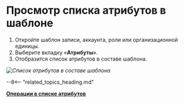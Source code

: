 # Просмотр списка атрибутов в шаблоне

1. Откройте шаблон записи, аккаунта, роли или организационной единицы.
2. Выберите вкладку «**Атрибуты**».
3. Отобразится список атрибутов в составе шаблона.

*![Список атрибутов в составе шаблона](attribute_list.png)*

--8<-- "related_topics_heading.md"

**[Операции в списке атрибутов](attribute_list_operations.md)**
